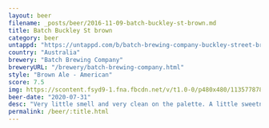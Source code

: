 ```yaml
---
layout: beer
filename: _posts/beer/2016-11-09-batch-buckley-st-brown.md
title: Batch Buckley St brown
category: beer
untappd: "https://untappd.com/b/batch-brewing-company-buckley-street-brown/3079058"
country: "Australia"
brewery: "Batch Brewing Company"
breweryURL: "/brewery/batch-brewing-company.html"
style: "Brown Ale - American"
score: 7.5
img: https://scontent.fsyd9-1.fna.fbcdn.net/v/t1.0-0/p480x480/113577878_10158492317738745_6457243848348285648_o.jpg?_nc_cat=100&_nc_sid=0be424&_nc_ohc=nOFCpYp7PVwAX_4h5K0&_nc_ht=scontent.fsyd9-1.fna&tp=6&oh=3537254ccb8f0887c430e294a88419bf&oe=5F94C886
beer-date: "2020-07-31"
desc: "Very little smell and very clean on the palette. A little sweetness and not much else. Very easy drinking"
permalink: /beer/:title.html
---
```

